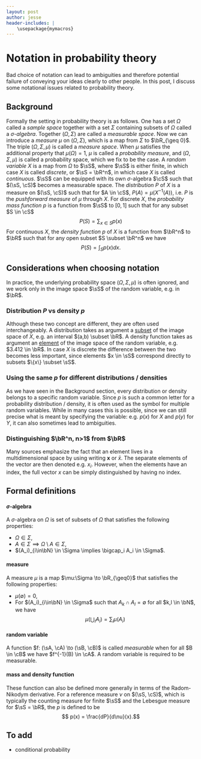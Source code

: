 ```yaml
---
layout: post
author: jesse
header-includes: |
    \usepackage{mymacros}
---
```


# Notation in probability theory 

Bad choice of notation can lead to ambiguities and therefore potential failure of conveying your ideas clearly to other people. In this post, I discuss some notational issues related to probability theory. 

## Background

Formally the setting in probability theory is as follows. One has a set $\Omega$ called a _sample space_ together with a set $\Sigma$ containing subsets of $\Omega$ called a $\sigma$-_algebra_. Together $(\Omega, \Sigma)$ are called a _measurable space_. Now we can introduce a _measure_ $\mu$ on $(\Omega, \Sigma)$, which is a map from $\Sigma$ to $\bR_{\geq 0}$. The triple $(\Omega, \Sigma, \mu)$ is called a _measure space_. When $\mu$ satisfies the additional property that $\mu(\Omega) = 1$, $\mu$ is called a _probability measure_, and $(\Omega, \Sigma, \mu)$ is called a probability space, which we fix to be the case. A _random variable_ $X$ is a map from $\Omega$ to $\sS$, where $\sS$ is either finite, in which case $X$ is called _discrete_, or $\sS = \bR^n$, in which case $X$ is called _continuous_. $\sS$ can be equipped with its own $\sigma$-algebra $\cS$ such that $(\sS, \cS)$ becomes a measurable space. The _distribution_ $P$ of $X$ is a measure on $(\sS, \cS)$ such that for $A \in \cS$, $P(A) = \mu(X^{-1}(A))$, i.e. $P$ is the _pushforward measure_ of $\mu$ through $X$. For discrete $X$, the _probability mass function_ $p$ is a function from $\sS$ to $[0,1]$ such that for any subset $S \in \cS$
$$P(S) = \sum_{x\in S} p(x)$$ 
For continuous $X$, the _density function_ $p$ of $X$ is a function from $\bR^n$ to $\bR$ such that for any open subset $S \subset \bR^n$ we have
$$P(S) = \int_S p(x) dx.$$  


## Considerations when choosing notation

In practice, the underlying probability space $(\Omega, \Sigma, \mu)$ is often ignored, and we work only in the image space $\sS$ of the random variable, e.g. in $\bR$. 

### Distribution $P$ vs density $p$ 
Although these two concept are different, they are often used interchangeably. A distribution takes as argument a <u>subset</u> of the image space of $X$, e.g. an interval $(a,b) \subset \bR$. A density function takes as argument an <u>element</u> of the image space of the random variable, e.g. $3.412  \in \bR$. In case $X$ is discrete the difference between the two becomes less important, since elements $x \in \sS$ correspond directly to subsets $\{x\} \subset \sS$.  

### Using the same $p$ for different distributions / densities
As we have seen in the Background section, every distribution or density belongs to a specific random variable. Since $p$ is such a common letter for a probability distribution / density, it is often used as the symbol for multiple random variables. While in many cases this is possible, since we can still precise what is meant by specifying the variable: e.g. $p(x)$ for $X$ and $p(y)$ for $Y$, it can also sometimes lead to ambiguities. 

### Distinguishing $\bR^n, n>1$ from $\bR$ 
Many sources emphasize the fact that an element lives in a multidimensional space by using writing $\mathbf{x}$ or $\bar{x}$. The separate elements of the vector are then denoted e.g. $x_i$. However, when the elements have an index, the full vector $x$ can be simply distinguished by having no index. 


## Formal definitions

#### $\sigma$-algebra
A $\sigma$-algebra on $\Omega$ is set of subsets of $\Omega$ that satisfies the following properties: 
- $\Omega \in \Sigma$,
- $A \in \Sigma \implies \Omega \setminus A \in \Sigma$,
- $(A_i)_{i\in\bN} \in \Sigma \implies \bigcap_i A_i \in \Sigma$.

#### measure 
A measure $\mu$ is a map $\mu:\Sigma \to \bR_{\geq0}$ that satisfies the following properties: 
- $\mu(\emptyset) = 0$, 
- For $(A_i)_{i\in\bN} \in \Sigma$ such that $A_k \cap A_l = \emptyset$ for all $k,l \in \bN$, we have 
$$\mu\left(\bigcup_i A_i \right) = \sum_i \mu\left( A_i \right)$$

#### random variable
A function $f: (\sA, \cA) \to (\sB, \cB)$ is called _measurable_ when for all $B \in \cB$ we have $f^{-1}(B) \in \cA$. A random variable is required to be measurable. 

#### mass and density function 
These function can also be defined more generally in terms of the Radom-Nikodym derivative. For a reference measure $\nu$ on $(\sS, \cS)$, which is typically the counting measure for finite $\sS$ and the Lebesgue measure for $\sS = \bR$, the $p$ is defined to be 
$$ p(x) = \frac{dP}{d\nu}(x).$$  


## To add

- conditional probability 